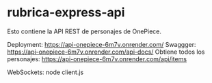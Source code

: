 # rubrica-express-api
Esto contiene la API REST de personajes de OnePiece.

Deployment: https://api-onepiece-6m7v.onrender.com/
Swaggger: https://api-onepiece-6m7v.onrender.com/api-docs/
Obtiene todos los personajes: https://api-onepiece-6m7v.onrender.com/api/items

WebSockets: node client.js

